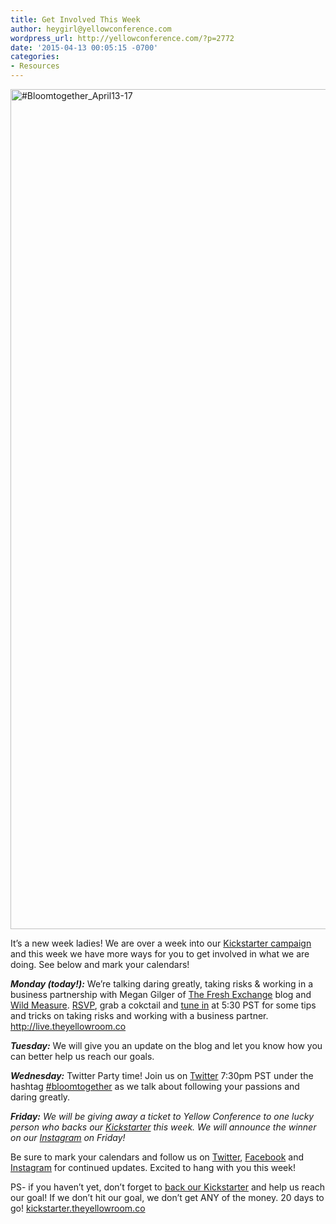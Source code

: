 ```yaml
---
title: Get Involved This Week
author: heygirl@yellowconference.com
wordpress_url: http://yellowconference.com/?p=2772
date: '2015-04-13 00:05:15 -0700'
categories:
- Resources
---
```

<div class="post-body pe-wp-default jpibfi_container">
<p><a href="https://www.kickstarter.com/projects/1439745204/the-yellow-room-a-digital-hub-for-creative-world-c" target="_blank"><img class="aligncenter size-full wp-image-2773" src="http://yellowconference.com/wp-content/uploads/2015/04/Bloomtogether_April13-17.jpg" alt="#Bloomtogether_April13-17" width="700" height="1344" /></a></p>
<p>It&rsquo;s a new week ladies! We are over a week into&nbsp;our <a href="https://www.kickstarter.com/projects/1439745204/the-yellow-room-a-digital-hub-for-creative-world-c" target="_blank">Kickstarter campaign</a> and this week we have more ways for you to get involved in what we are doing. See below and mark your calendars!</p>
<p><em><strong>Monday (today!):</strong> </em>We&rsquo;re talking daring greatly, taking risks&nbsp;&amp; working in a business partnership with&nbsp;Megan Gilger of <a href="http://thefreshexchangeblog.com/" target="_blank">The Fresh Exchange</a> blog and <a href="http://www.wildmeasure.com/" target="_blank">Wild Measure</a>. <a href="https://plus.google.com/b/114908593334625555940/events/c8anog3i8df31acubo2k9ljvi18" target="_blank">RSVP</a>, grab a cokctail&nbsp;and <a href="http://live.theyellowroom.co/" target="_blank">tune in</a> at 5:30 PST for some tips and tricks on taking risks and working with a business partner. <a href="http://live.theyellowroom.co/">http://live.theyellowroom.co</a></p>
<p><em><strong>Tuesday:</strong> </em>We will give you an update on the blog and let you know how you can better help us reach our goals.</p>
<p><em><strong>Wednesday:</strong></em> Twitter Party time! Join us on <a href="https://twitter.com/yellowconf" target="_blank">Twitter</a>&nbsp;7:30pm PST under the hashtag <a href="https://twitter.com/hashtag/bloomtogether?src=hash" target="_blank">#bloomtogether</a> as we talk about following your passions and daring greatly.</p>
<p><em><strong>Friday:</strong>&nbsp;We will be giving away a ticket to Yellow Conference&nbsp;to one lucky person who backs our <a href="https://www.kickstarter.com/projects/1439745204/the-yellow-room-a-digital-hub-for-creative-world-c" target="_blank">Kickstarter</a> this week. We will announce the winner on our <a href="https://instagram.com/yellowconference/" target="_blank">Instagram</a> on Friday!</em></p>
<p>Be sure to mark your calendars and follow us on <a href="https://twitter.com/yellowconf" target="_blank">Twitter</a>, <a href="https://www.facebook.com/pages/The-Yellow-Conference/1393841977549340" target="_blank">Facebook</a> and <a href="https://instagram.com/yellowconference/" target="_blank">Instagram</a> for continued updates. Excited to hang with you this week!</p>
<p>PS- if you haven&rsquo;t yet, don&rsquo;t forget to <a href="https://www.kickstarter.com/projects/1439745204/the-yellow-room-a-digital-hub-for-creative-world-c" target="_blank">back our Kickstarter</a> and help us reach our goal! If we don&rsquo;t hit our goal, we don&rsquo;t get ANY of the money. 20 days to go! <a href="http://kickstarter.theyellowroom.co/">kickstarter.theyellowroom.co</a></p>
<div id="ga_dash_statsdata"></div></p>
<div id="ga_dash_sdata"></div><br />
</div></p>
<div></div></p>
